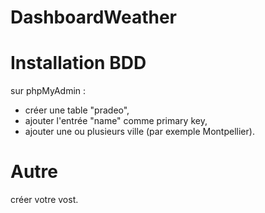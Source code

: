 # DashboardWeather

# Installation BDD

sur phpMyAdmin : 
 - créer une table "pradeo",
 - ajouter l'entrée "name" comme primary key,
 - ajouter une ou plusieurs ville (par exemple Montpellier).
 
 # Autre
 
 créer votre vost.

